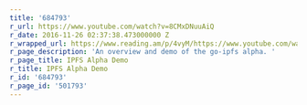 ```yaml
---
title: '684793'
r_url: https://www.youtube.com/watch?v=8CMxDNuuAiQ
r_date: 2016-11-26 02:37:38.473000000 Z
r_wrapped_url: https://www.reading.am/p/4vyM/https://www.youtube.com/watch?v=8CMxDNuuAiQ
r_page_description: 'An overview and demo of the go-ipfs alpha. '
r_page_title: IPFS Alpha Demo
r_title: IPFS Alpha Demo
r_id: '684793'
r_page_id: '501793'
---
```


